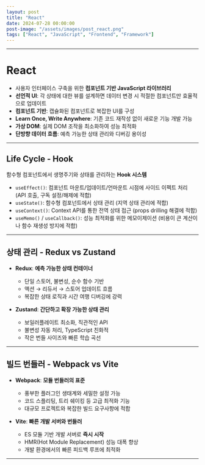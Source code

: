 ```yaml
---
layout: post
title: "React"
date: 2024-07-28 00:00:00
post-image: "/assets/images/post_react.png"
tags: ["React", "JavaScript", "Frontend", "Framework"]
---
```


---

# React

- 사용자 인터페이스 구축을 위한 **컴포넌트 기반 JavaScript 라이브러리**
- **선언적 UI**: 각 상태에 대한 뷰를 설계하면 데이터 변경 시 적절한 컴포넌트만 효율적으로 업데이트
- **컴포넌트 기반**: 캡슐화된 컴포넌트로 복잡한 UI를 구성
- **Learn Once, Write Anywhere**: 기존 코드 재작성 없이 새로운 기능 개발 가능
- **가상 DOM**: 실제 DOM 조작을 최소화하여 성능 최적화
- **단방향 데이터 흐름**: 예측 가능한 상태 관리와 디버깅 용이성

---

## Life Cycle - Hook

함수형 컴포넌트에서 생명주기와 상태를 관리하는 **Hook 시스템**

- `useEffect()`: 컴포넌트 마운트/업데이트/언마운트 시점에 사이드 이펙트 처리 (API 호출, 구독 설정/해제에 적합)
- `useState()`: 함수형 컴포넌트에서 상태 관리 (지역 상태 관리에 적합)
- `useContext()`: Context API를 통한 전역 상태 접근 (props drilling 해결에 적합)
- `useMemo()` / `useCallback()`: 성능 최적화를 위한 메모이제이션 (비용이 큰 계산이나 함수 재생성 방지에 적합)

---

## 상태 관리 - Redux vs Zustand

- **Redux**: **예측 가능한 상태 컨테이너**

  - 단일 스토어, 불변성, 순수 함수 기반
  - 액션 → 리듀서 → 스토어 업데이트 흐름
  - 복잡한 상태 로직과 시간 여행 디버깅에 강력

- **Zustand**: **간단하고 확장 가능한 상태 관리**
  - 보일러플레이트 최소화, 직관적인 API
  - 불변성 자동 처리, TypeScript 친화적
  - 작은 번들 사이즈와 빠른 학습 곡선

---

## 빌드 번들러 - Webpack vs Vite

- **Webpack**: **모듈 번들러의 표준**

  - 풍부한 플러그인 생태계와 세밀한 설정 가능
  - 코드 스플리팅, 트리 쉐이킹 등 고급 최적화 기능
  - 대규모 프로젝트와 복잡한 빌드 요구사항에 적합

- **Vite**: **빠른 개발 서버와 번들러**
  - ES 모듈 기반 개발 서버로 **즉시 시작**
  - HMR(Hot Module Replacement) 성능 대폭 향상
  - 개발 환경에서의 빠른 피드백 루프에 최적화

---
